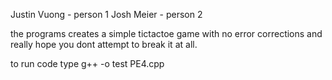   Justin Vuong - person 1
Josh Meier - person 2

the programs creates a simple tictactoe game with  no error corrections and really hope you dont attempt to break it at all.

to run code type
g++ -o test PE4.cpp
